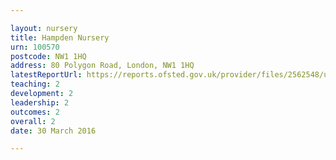 ```yaml
---

layout: nursery
title: Hampden Nursery
urn: 100570
postcode: NW1 1HQ
address: 80 Polygon Road, London, NW1 1HQ
latestReportUrl: https://reports.ofsted.gov.uk/provider/files/2562548/urn/100570.pdf
teaching: 2
development: 2
leadership: 2
outcomes: 2
overall: 2
date: 30 March 2016

---
```

